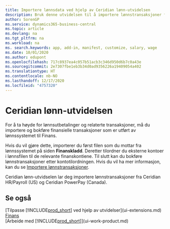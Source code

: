 ```yaml
---
title: Importere lønnsdata ved hjelp av Ceridian lønn-utvidelsen
description: Bruk denne utvidelsen til å importere lønnstransaksjoner fra tjenestene Ceridian HR/Payroll (USA) og Ceridian PowerPay (Canada).
author: SorenGP
ms.service: dynamics365-business-central
ms.topic: article
ms.devlang: na
ms.tgt_pltfrm: na
ms.workload: na
ms. search.keywords: app, add-in, manifest, customize, salary, wage
ms.date: 10/01/2020
ms.author: edupont
ms.openlocfilehash: 717c8937ea4c057b51acb3c346d950d6b7c0a43e
ms.sourcegitcommit: 2e7307fbe1eb3b34d0ad9356226a19409054a402
ms.translationtype: HT
ms.contentlocale: nb-NO
ms.lasthandoff: 12/17/2020
ms.locfileid: "4757320"
---
```

# <a name="the-ceridian-payroll-extension"></a>Ceridian lønn-utvidelsen

For å ta høyde for lønnsutbetalinger og relaterte transaksjoner, må du importere og bokføre finansielle transaksjoner som er utført av lønnssystemet til Finans.

Hvis du vil gjøre dette, importerer du først filen som du mottar fra lønnssystemet på siden **Finanskladd**. Deretter tilordner du eksterne kontoer i lønnsfilen til de relevante finanskontiene. Til slutt kan du bokføre lønnstransaksjoner etter kontotilordningen. Hvis du vil ha mer informasjon, kan du se [Importere lønnstransaksjoner](finance-how-import-payroll-transactions.md).

Ceridian lønn-utvidselen lar deg importere lønnstransaksjoner fra Ceridian HR/Payroll (US) og Ceridian PowerPay (Canada).

## <a name="see-also"></a>Se også

[Tilpasse [!INCLUDE[prod_short](includes/prod_short.md)] ved hjelp av utvidelser](ui-extensions.md)  
[Finans](finance.md)  
[Arbeide med [!INCLUDE[prod_short](includes/prod_short.md)]](ui-work-product.md)  
